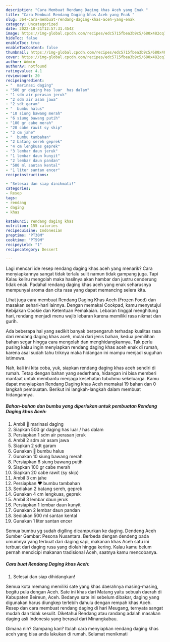 ```yaml
---
description: "Cara Membuat Rendang Daging khas Aceh yang Enak "
title: "Cara Membuat Rendang Daging khas Aceh yang Enak "
slug: 364-cara-membuat-rendang-daging-khas-aceh-yang-enak
category: Uncategorized
date: 2022-10-21T12:57:31.454Z
image: https://img-global.cpcdn.com/recipes/edc5715fbea3b9c5/680x482cq70/rendang-daging-khas-aceh-foto-resep-utama.jpg
hideToc: false
enableToc: true
enableTocContent: false
thumbnail: https://img-global.cpcdn.com/recipes/edc5715fbea3b9c5/680x482cq70/rendang-daging-khas-aceh-foto-resep-utama.jpg
cover: https://img-global.cpcdn.com/recipes/edc5715fbea3b9c5/680x482cq70/rendang-daging-khas-aceh-foto-resep-utama.jpg
author: Admin
authorAv: notfound
ratingvalue: 4.1
reviewcount: 20
recipeingredient:
- "  marinasi daging"
- "500 gr daging has luar  has dalam"
- "1 sdm air perasan jeruk"
- "2 sdm air asam jawa"
- "2 sdt garam"
- "  bumbu halus"
- "10 siung bawang merah"
- "6 siung bawang putih"
- "100 gr cabe merah"
- "20 cabe rawit sy skip"
- "3 cm jahe"
- "  bumbu tambahan"
- "2 batang sereh geprek"
- "4 cm lengkuas geprek"
- "3 lembar daun jeruk"
- "1 lembar daun kunyit"
- "2 lembar daun pandan"
- "500 ml santan kental"
- "1 liter santan encer"
recipeinstructions:

- "Selesai dan siap dinikmati!"
categories:
- Resep
tags:
- rendang
- daging
- khas

katakunci: rendang daging khas 
nutrition: 155 calories
recipecuisine: Indonesian
preptime: "PT30M"
cooktime: "PT59M"
recipeyield: "1"
recipecategory: Dessert

---
```



Lagi mencari ide resep rendang daging khas aceh yang menarik? Cara menyiapkannya sangat tidak terlalu sulit namun tidak gampang juga. Tapi Kalau keliru mengolah maka hasilnya akan hambar dan justru cenderung tidak enak. Padahal rendang daging khas aceh yang enak seharusnya mempunyai aroma dan cita rasa yang dapat memancing selera kita.


Lihat juga cara membuat Rendang Daging Khas Aceh (Frozen Food) dan masakan sehari-hari lainnya. Dengan memakai Cookpad, kamu menyetujui Kebijakan Cookie dan Ketentuan Pemakaian. Lebaran tinggal menghitung hari, rendang menjadi menu wajib lebaran karena memiliki rasa nikmat dan gurih.

Ada beberapa hal yang sedikit banyak berpengaruh terhadap kualitas rasa dari rendang daging khas aceh, mulai dari jenis bahan, kedua pemilihan bahan segar hingga cara mengolah dan menghidangkannya. Tak perlu pusing kalau ingin menyiapkan rendang daging khas aceh enak di rumah, karena asal sudah tahu triknya maka hidangan ini mampu menjadi suguhan istimewa.


Nah, kali ini kita coba, yuk, siapkan rendang daging khas aceh sendiri di rumah. Tetap dengan bahan yang sederhana, hidangan ini bisa memberi manfaat untuk membantu menjaga kesehatan tubuhmu sekeluarga. Kamu dapat menyiapkan Rendang Daging khas Aceh memakai 19 bahan dan 0 langkah pembuatan. Berikut ini langkah-langkah dalam membuat hidangannya.

<!--inarticleads1-->

##### Bahan-bahan dan bumbu yang diperlukan untuk pembuatan Rendang Daging khas Aceh:

1. Ambil  💚 marinasi daging
1. Siapkan 500 gr daging has luar / has dalam
1. Persiapkan 1 sdm air perasan jeruk
1. Ambil 2 sdm air asam jawa
1. Siapkan 2 sdt garam
1. Gunakan  💛 bumbu halus
1. Gunakan 10 siung bawang merah
1. Persiapkan 6 siung bawang putih
1. Siapkan 100 gr cabe merah
1. Siapkan 20 cabe rawit (sy skip)
1. Ambil 3 cm jahe
1. Persiapkan  ❤ bumbu tambahan
1. Sediakan 2 batang sereh, geprek
1. Gunakan 4 cm lengkuas, geprek
1. Ambil 3 lembar daun jeruk
1. Persiapkan 1 lembar daun kunyit
1. Gunakan 2 lembar daun pandan
1. Sediakan 500 ml santan kental
1. Gunakan 1 liter santan encer


Semua bumbu yg sudah digiling dicampurkan ke daging. Dendeng Aceh Sumber Gambar: Pesona Nusantara. Berbeda dengan dendeng pada umumnya yang terbuat dari daging sapi, makanan khas Aceh satu ini terbuat dari daging rusa yang diolah hingga kering. Kalau kamu belum pernah mencicipi makanan tradisional Aceh, saatnya kamu mencobanya. 

<!--inarticleads2-->

##### Cara buat Rendang Daging khas Aceh:


1. Selesai dan siap dihidangkan!

Semua kota memang memiliki sate yang khas daerahnya masing-masing, begitu pula dengan Aceh. Sate ini khas dari Matang yaitu sebuah daerah di Kabupaten Beireun, Aceh. Bedanya sate ini sebelum dibakar, daging yang digunakan harus diungkep terlebih dahulu dengan rempah khas Aceh. Resep dan cara membuat rendang daging di hari Meugang, ternyata sangat mudah dan tidak sesulit. Diketahui Rendang atau randang adalah masakan daging asli Indonesia yang berasal dari Minangkabau. 

Gimana nih? Gampang kan? Itulah cara menyiapkan rendang daging khas aceh yang bisa anda lakukan di rumah. Selamat menikmati
